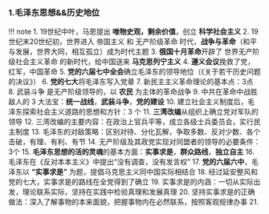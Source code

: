 


### 1.毛泽东思想&&历史地位 ###

!!! note
	1. 19世纪中叶，马恩提出 **唯物史观，剩余价值**，创立 **科学社会主义**
	2. 19世纪末20世纪初，世界进入 帝国主义 和 无产阶级革命 时代，**战争与革命**（和平与发展，世界大同，相互孤立）成为时代主题
	3. **俄国十月革命**开辟了 世界无产阶级社会主义革命 的新时代，给中国送来 **马克思列宁主义**
	4. **遵义会议**挽救了党，红军，中国革命
	5. **党的六届七中全会**确立毛泽东的领导地位（《关于若干历史问题的决议》）
	6. **党的七大**将毛泽东写入党章
	7. 新民主主义革命理论的基本点：3点
	8. 武装斗争 是无产阶级领导的，以 **农民** 为主体的革命战争
	9. 中共在革命中战胜敌人的 3 大法宝：**统一战线**，**武装斗争**，**党的建设**
	10. 建立社会主义制度后，毛泽东探索社会主义道路的思想和方针：3 个
	11. **三湾改编**从组织上确立党对军队的领导
	12. 三湾改编的主要内容：在政治上官兵平等，成立各级士兵委员会，实行民主制度
	13. 毛泽东的对敌策略：区别对待、分化瓦解，争取多数、反对少数、各个击破，有理、有利、有节
	14. 无产阶级及其政党实现对同盟者的领导的必要条件：3个
	15. **毛泽东思想的活的灵魂**的基本方面：**实事求是**，**群众路线**，**独立自主**
	16. 毛泽东在《反对本本主义》中提出“没有调查，没有发言权”
	17. **党的六届六中**，毛泽东以 **“实事求是”** 为题，提倡马克思主义同中国实际相结合
	18. 经过延安整风和党的七大，实事求是的路线在全党得到了确立
	19. 实事求是的内涵：一切从实际出发，理论联系实际，坚持在实践中检验真理和发展真理
	20. 坚持实事求是的正确做法：深入了解事物的本来面貌，把握事物内在必然联系，按照客观规律办事
	21. 

